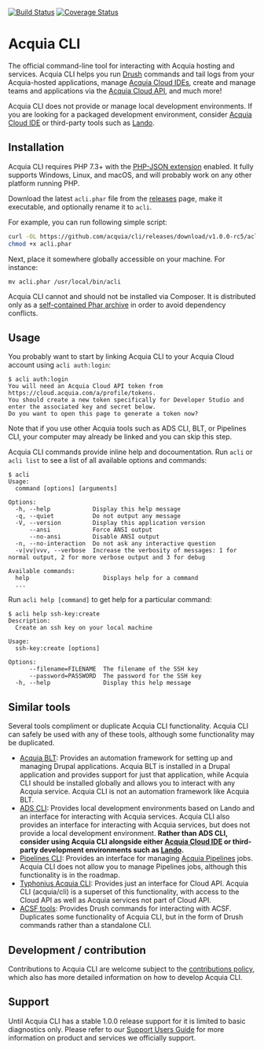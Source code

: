 [![Build Status](https://travis-ci.com/acquia/cli.svg?token=eFBAT6vQ9cqDh1Sed5Mw&branch=master)](https://travis-ci.com/acquia/cli) [![Coverage Status](https://coveralls.io/repos/github/acquia/cli/badge.svg?t=0iJBxN&service=github)](https://coveralls.io/github/acquia/cli)
# Acquia CLI

The official command-line tool for interacting with Acquia hosting and services. Acquia CLI helps you run [Drush](http://www.drush.org/) commands and tail logs from your Acquia-hosted applications, manage [Acquia Cloud IDEs](https://docs.acquia.com/dev-studio/ide/), create and manage teams and applications via the [Acquia Cloud API](https://cloudapi-docs.acquia.com/), and much more!

Acquia CLI does not provide or manage local development environments. If you are looking for a packaged development environment, consider [Acquia Cloud IDE](https://docs.acquia.com/dev-studio/ide/) or third-party tools such as [Lando](https://lando.dev/). 

## Installation

Acquia CLI requires PHP 7.3+ with the [PHP-JSON extension](https://www.php.net/manual/en/book.json.php) enabled. It fully supports Windows, Linux, and macOS, and will probably work on any other platform running PHP. 

Download the latest `acli.phar` file from the [releases](https://github.com/acquia/cli/releases) page, make it executable, and optionally rename it to `acli`. 

For example, you can run following simple script:
```bash
curl -OL https://github.com/acquia/cli/releases/download/v1.0.0-rc5/acli.phar
chmod +x acli.phar
```

Next, place it somewhere globally accessible on your machine. For instance:
```
mv acli.phar /usr/local/bin/acli
```

Acquia CLI cannot and should not be installed via Composer. It is distributed only as a [self-contained Phar archive](https://www.php.net/manual/en/phar.using.intro.php) in order to avoid dependency conflicts.

## Usage

You probably want to start by linking Acquia CLI to your Acquia Cloud account using `acli auth:login`:
```console
$ acli auth:login
You will need an Acquia Cloud API token from https://cloud.acquia.com/a/profile/tokens.
You should create a new token specifically for Developer Studio and enter the associated key and secret below.
Do you want to open this page to generate a token now?
```

Note that if you use other Acquia tools such as ADS CLI, BLT, or Pipelines CLI, your computer may already be linked and you can skip this step.

Acquia CLI commands provide inline help and docoumentation. Run `acli` or `acli list` to see a list of all available options and commands:
```console
$ acli
Usage:
  command [options] [arguments]

Options:
  -h, --help            Display this help message
  -q, --quiet           Do not output any message
  -V, --version         Display this application version
      --ansi            Force ANSI output
      --no-ansi         Disable ANSI output
  -n, --no-interaction  Do not ask any interactive question
  -v|vv|vvv, --verbose  Increase the verbosity of messages: 1 for normal output, 2 for more verbose output and 3 for debug

Available commands:
  help                     Displays help for a command
  ...
```

Run `acli help [command]` to get help for a particular command:
```console
$ acli help ssh-key:create
Description:
  Create an ssh key on your local machine

Usage:
  ssh-key:create [options]

Options:
      --filename=FILENAME  The filename of the SSH key
      --password=PASSWORD  The password for the SSH key
  -h, --help               Display this help message

```

## Similar tools
Several tools compliment or duplicate Acquia CLI functionality. Acquia CLI can safely be used with any of these tools, although some functionality may be duplicated.
- [Acquia BLT](https://github.com/acquia/blt): Provides an automation framework for setting up and managing Drupal applications. Acquia BLT is installed in a Drupal application and provides support for just that application, while Acquia CLI should be installed globally and allows you to interact with any Acquia service. Acquia CLI is not an automation framework like Acquia BLT.
- [ADS CLI](https://docs.acquia.com/dev-studio/cli/): Provides local development environments based on Lando and an interface for interacting with Acquia services. Acquia CLI also provides an interface for interacting with Acquia services, but does not provide a local development environment. **Rather than ADS CLI, consider using Acquia CLI alongside either [Acquia Cloud IDE](https://docs.acquia.com/dev-studio/ide/) or third-party development environments such as [Lando](https://lando.dev/).**
- [Pipelines CLI](https://docs.acquia.com/acquia-cloud/develop/pipelines/cli/): Provides an interface for managing [Acquia Pipelines](https://docs.acquia.com/acquia-cloud/develop/pipelines) jobs. Acquia CLI does not allow you to manage Pipelines jobs, although this functionality is in the roadmap.
- [Typhonius Acquia CLI](https://github.com/typhonius/acquia_cli): Provides just an interface for Cloud API. Acquia CLI (acquia/cli) is a superset of this functionality, with access to the Cloud API as well as Acquia services not part of Cloud API.
- [ACSF tools](https://github.com/acquia/acsf-tools): Provides Drush commands for interacting with ACSF. Duplicates some functionality of Acquia CLI, but in the form of Drush commands rather than a standalone CLI.

## Development / contribution

Contributions to Acquia CLI are welcome subject to the [contributions policy](CONTRIBUTING.md), which also has more detailed information on how to develop Acquia CLI.

## Support

Until Acquia CLI has a stable 1.0.0 release support for it is limited to basic diagnostics only. Please refer to our
[Support Users Guide](https://docs.acquia.com/support/guide/) for more information on product and services
we officially support.

